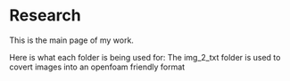 # Research
This is the main page of my work. 

Here is what each folder is being used for: 
The img_2_txt folder is used to covert images into an openfoam friendly format 
